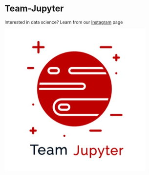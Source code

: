 # Team-Jupyter

Interested in data science? Learn from our [Instagram](https://www.instagram.com/filii_jupyter/) page

![Logo](https://github.com/avani1998/Team-Jupyter/blob/master/img/logo.jpeg?raw=true)
